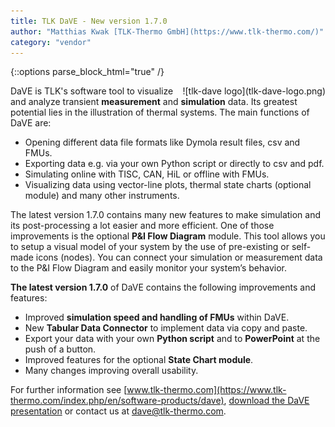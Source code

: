 ```yaml
---
title: TLK DaVE - New version 1.7.0
author: "Matthias Kwak [TLK-Thermo GmbH](https://www.tlk-thermo.com/)"
category: "vendor"
---
```


{::options parse_block_html="true" /}

<div style="float: right">
![tlk-dave logo](tlk-dave-logo.png)
</div>

DaVE is TLK's software tool to visualize and analyze transient **measurement** and **simulation** data. Its greatest potential lies in the illustration of thermal systems. The main functions of DaVE are:
- Opening different data file formats like Dymola result files, csv and FMUs.
- Exporting data e.g. via your own Python script or directly to csv and pdf.
- Simulating online with TISC, CAN, HiL or offline with FMUs.
- Visualizing data using vector-line plots, thermal state charts (optional module) and many other instruments.

The latest version 1.7.0 contains many new features to make simulation and its post-processing a lot easier and more efficient. One of those improvements is the optional **P&I Flow Diagram** module. This tool allows you to setup a visual model of your system by the use of pre-existing or self-made icons (nodes). You can connect your simulation or measurement data to the P&I Flow Diagram and easily monitor your system’s behavior.

**The latest version 1.7.0** of DaVE contains the following improvements and features:
- Improved **simulation speed and handling of FMUs** within DaVE.
- New **Tabular Data Connector** to implement data via copy and paste.
- Export your data with your own **Python script** and to **PowerPoint** at the push of a button.
- Improved features for the optional **State Chart module**.
- Many changes improving overall usability.


For further information see [www.tlk-thermo.com](https://www.tlk-thermo.com/index.php/en/software-products/dave), [download the DaVE presentation](https://www.tlk-thermo.com/images/tlk/content/presentations/DaVE_EN_2017_June.pdf) or contact us at [dave@tlk-thermo.com](mailto:dave@tlk-thermo.com).

